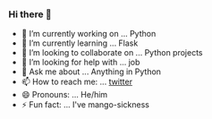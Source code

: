 ### Hi there 👋


- 🔭 I’m currently working on ... Python
- 🌱 I’m currently learning ... Flask
- 👯 I’m looking to collaborate on ... Python projects
- 🤔 I’m looking for help with ... job
- 💬 Ask me about ... Anything in Python
- 📫 How to reach me: ... [twitter](https://www.twitter.com/akramnarejo)
- 😄 Pronouns: ... He/him
- ⚡ Fun fact: ... I've mango-sickness 


